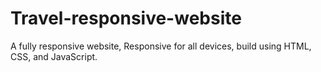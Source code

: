 # Travel-responsive-website

A fully responsive website, Responsive for all devices, build using HTML, CSS, and JavaScript.
